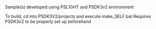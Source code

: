 Sample(s) developed using PSL1GHT and PSDK3v2 environment

To build, cd into PSDK3V2/projects and execute make_SELF.bat
Requires PSDK3v2 to be properly set up beforehand
